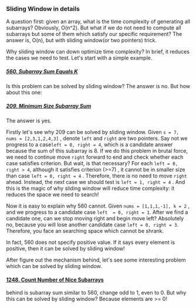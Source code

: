 ### Sliding Window in details



A question first: given an array, what is the time complexity of generating all subarrays? Obviously, O(n^2).   But what if we do not need to compute all subarrays but some of them which satisfy our specific requirement? The answer is, O(n), but with sliding window(or two pointers) trick. 

Why sliding window can down optimize time complexity?  In brief, it reduces the cases we need to test. Let's start with a simple example.

#####  [560. Subarray Sum Equals K](https://leetcode.com/problems/subarray-sum-equals-k/)

Is this problem can be solved by sliding window?  The answer is no. But how about this one:

##### [209. Minimum Size Subarray Sum](https://leetcode.com/problems/minimum-size-subarray-sum/)

The answer is yes. 

Firstly let's see why 209 can be solved by sliding window.  Given `s = 7, nums = [2,3,1,2,4,3]` , denote `left` and `right`  are two pointers. Say not we progress to a case`left = 0, right = 4`, which is a candidate answer because the sum of this subarray is 8. If we do this problem in brutal force,  we need to continue move `right` forward to end and check whether each case satisfies criterion. But wait, is that necessary? For each `left = 0, right > 4`,  although it satisfies criterion (>=7) , it cannot be in smaller size than case `left = 0, right = 4` . Therefore, there is no need to move `right` ahead. Instead, the next case we should test is `left = 1, right = 4` . And this is the magic of why sliding window will reduce time complexity: it reduces the space we need to search! 

Now it is easy to explain why 560 cannot. Given `nums = [1,1,1,-1], k = 2` , and we progress to a candidate case `left  = 0, right = 1`. After we find a candidate one, can we stop moving right and begin move left? Absolutely no, because you will lose another candidate case `left = 0, right = 3`. Therefore, you face an searching space which cannot be shrank. 

In fact, 560 does not specify positive value. If it says every element is positive, then it can be solved by sliding window!

After figure out the mechanism behind, let's see some interesting problem which can be solved by sliding window. 



#### [1248. Count Number of Nice Subarrays](https://leetcode.com/problems/count-number-of-nice-subarrays/) 

behind is subarray sum similar to 560, change odd to 1, even to 0.  But why this can be solved by sliding window? Because elements are >= 0! 

